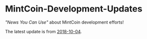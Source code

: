 # MintCoin-Development-Updates
_"News You Can Use"_ about MintCoin development efforts!

The latest update is from [2018-10-04](2018-10-04.md).
